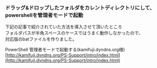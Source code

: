 ### ドラッグ&ドロップしたフォルダをカレントディレクトリにして、powershellを管理者モードで起動
下記の記事で紹介されていた方法を導入させて頂いたところ  
フォルダパスが半角スペースのケースではうまく動作しなかったので、  
対応版のbatファイルを作りました。  
  
PowerShell 管理者モードで起動する(kamifuji.dyndns.org様)  
[http://kamifuji.dyndns.org/PS-Support/intro/index.html](http://kamifuji.dyndns.org/PS-Support/intro/index.html)
